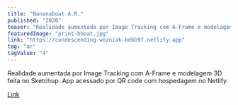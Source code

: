 ```yaml
---
title: "Bananaboat A.R."
published: "2020"
teaser: "Realidade aumentada por Image Tracking com A-Frame e modelagem 3D feita no Sketchup. App acessado por QR code com hospedagem no Netlify."
featuredImage: "print-bboat.jpg"
link: "https://condescending-wozniak-bd6b9f.netlify.app"
tag: "ar"
tagValue: "4"
---
```

Realidade aumentada por Image Tracking com A-Frame e modelagem 3D feita no Sketchup. App acessado por QR code com hospedagem no Netlify.

[Link](https://condescending-wozniak-bd6b9f.netlify.app)
